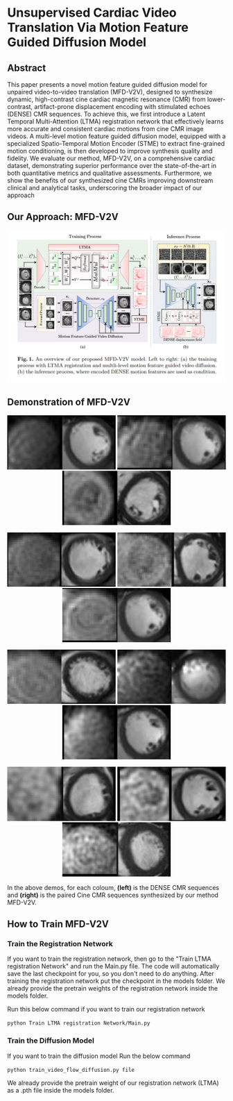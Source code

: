 # Unsupervised Cardiac Video Translation Via Motion Feature Guided Diffusion Model
## Abstract

This paper presents a novel motion feature guided diffusion model for unpaired video-to-video translation (MFD-V2V), designed to synthesize dynamic, high-contrast cine cardiac magnetic resonance (CMR) from lower-contrast, artifact-prone displacement encoding with stimulated echoes (DENSE) CMR sequences. To achieve this, we first introduce a Latent Temporal Multi-Attention (LTMA) registration network that effectively learns more accurate and consistent cardiac motions from cine CMR image videos. A multi-level motion feature guided diffusion model, equipped with a specialized Spatio-Temporal Motion Encoder (STME) to extract fine-grained motion conditioning, is then developed to improve synthesis quality and fidelity. We evaluate our method, MFD-V2V, on a comprehensive cardiac dataset, demonstrating superior performance over the state-of-the-art in both quantitative metrics and qualitative assessments. Furthermore, we show the benefits of our synthesized cine CMRs improving downstream clinical and analytical tasks, underscoring the broader impact of our approach

## Our Approach: MFD-V2V

![MFD-V2D Architecture](figures/overall_fig.png)

## Demonstration of MFD-V2V
<p align="center">
  <img src="MFD-V2V_demos/A01_P101_evaluation.gif" width="250" />
  <img src="MFD-V2V_demos/A01_P104_evaluation.gif" width="250" />
  <img src="MFD-V2V_demos/A01_P12_evaluation.gif" width="250" />
</p>
<p align="center">
  <img src="MFD-V2V_demos/A01_P17_evaluation.gif" width="250" />
  <img src="MFD-V2V_demos/A01_P19_evaluation.gif" width="250" />
  <img src="MFD-V2V_demos/A01_P22_evaluation.gif" width="250" />
</p>
<p align="center">
  <img src="MFD-V2V_demos/A01_P25_evaluation.gif" width="250" />
  <img src="MFD-V2V_demos/A01_P34_evaluation.gif" width="250" />
  <img src="MFD-V2V_demos/A01_P35_evaluation.gif" width="250" />
</p>
<p align="center">
  <img src="MFD-V2V_demos/A01_P42_evaluation.gif" width="250" />
  <img src="MFD-V2V_demos/A01_P43_evaluation.gif" width="250" />
  <img src="MFD-V2V_demos/A01_P46_evaluation.gif" width="250" />
</p>

In the above demos, for each coloum, **(left)** is the DENSE CMR sequences and **(right)** is the paired Cine CMR sequences synthesized by our method MFD-V2V. 

## How to Train MFD-V2V
### Train the Registration Network
If you want to train the registration network, then go to the "Train LTMA registration Network" and run the Main.py file. The code will automatically save the last checkpoint for you, so you don't need to do anything. After training the registration network put the checkpoint in the models folder. We already provide the pretrain weights of the registration network inside the models folder.

Run this below command if you want to train our registration network

`python Train LTMA registration Network/Main.py`

### Train the Diffusion Model
If you want to train the diffusion model Run the below command

`python train_video_flow_diffusion.py file` 

We already provide the pretrain weight of our registration network (LTMA) as a .pth file inside the models folder.
